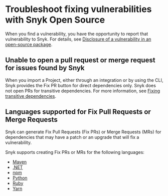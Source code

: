 # Troubleshoot fixing vulnerabilities with Snyk Open Source

When you find a vulnerability, you have the opportunity to report that vulnerability to Snyk. For details, see [Disclosure of a vulnerability in an open-source package](../../../working-with-snyk/disclosure-of-a-vulnerability-in-an-open-source-package.md).

## Unable to open a pull request or merge request for issues found by Snyk

When you import a Project, either through an integration or by using the CLI, Snyk provides the Fix PR button for direct dependencies only. Snyk does not open PRs for transitive dependencies. For more information, see [Fixing transitive dependencies](vulnerability-fix-types.md#fixing-transitive-dependencies).

## Languages supported for Fix Pull Requests or Merge Requests

Snyk can generate Fix Pull Requests (Fix PRs) or Merge Requests (MRs) for dependencies that may have a patch or an upgrade that will fix a vulnerability.

Snyk supports creating Fix PRs or MRs for the following languages:

* [Maven](../../../supported-languages-and-package-managers/java-and-kotlin/best-practices-for-java-and-kotlin.md#maven)
* [.NET](../../../supported-languages-and-package-managers/.net/)
* [npm](../../../supported-languages-and-package-managers/javascript/best-practices-for-javascript-and-node.js.md#npm)
* [Python](../../../supported-languages-and-package-managers/python/)
* [Ruby](../../../supported-languages-and-package-managers/ruby/)
* [Yarn](../../../supported-languages-and-package-managers/javascript/best-practices-for-javascript-and-node.js.md#yarn)

